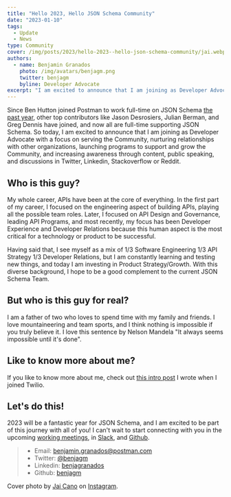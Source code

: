 ```yaml
---
title: "Hello 2023, Hello JSON Schema Community"
date: "2023-01-10"
tags:
  - Update
  - News
type: Community
cover: /img/posts/2023/hello-2023--hello-json-schema-community/jai.webp
authors:
  - name: Benjamin Granados
    photo: /img/avatars/benjagm.png
    twitter: benjagm
    byline: Developer Advocate
excerpt: "I am excited to announce that I am joining as Developer Advocate with a focus on serving the Community"
---
```


Since Ben Hutton joined Postman to work full-time on JSON Schema [the past year](https://blog.postman.com/ben-hutton-joins-postman-to-lead-json-schema-strategy/), other top contributors like Jason Desrosiers, Julian Berman, and Greg Dennis have joined, and now all are full-time supporting JSON Schema. So today, I am excited to announce that I am joining as Developer Advocate with a focus on serving the Community, nurturing relationships with other organizations, launching programs to support and grow the Community, and increasing awareness through content, public speaking, and discussions in Twitter, Linkedin, Stackoverflow or Reddit.

## Who is this guy?

My whole career, APIs have been at the core of everything. In the first part of my career, I focused on the engineering aspect of building APIs, playing all the possible team roles. Later, I focused on API Design and Governance, leading API Programs, and most recently, my focus has been Developer Experience and Developer Relations because this human aspect is the most critical for a technology or product to be successful.

Having said that, I see myself as a mix of 1/3 Software Engineering 1/3 API Strategy 1/3 Developer Relations, but I am constantly learning and testing new things, and today I am investing in Product Strategy/Growth. With this diverse background, I hope to be a good complement to the current JSON Schema Team.

## But who is this guy for real?

I am a father of two who loves to spend time with my family and friends. I love mountaineering and team sports, and I think nothing is impossible if you truly believe it. I love this sentence by Nelson Mandela "It always seems impossible until it's done".

## Like to know more about me?

If you like to know more about me, check out [this intro post](https://www.twilio.com/blog/introducing-twilio-developer-evangelist-benjamin-granados) I wrote when I joined Twilio.

## Let's do this!

2023 will be a fantastic year for JSON Schema, and I am excited to be part of this journey with all of you! I can't wait to start connecting with you in the upcoming [working meetings](https://github.com/json-schema-org/community/discussions/35), in [Slack](https://json-schema.org/slack), and [Github](https://github.com/orgs/json-schema-org/discussions).

>* Email: benjamin.granados@postman.com
>* Twitter: [@benjagm](https://twitter.com/benjagm)
>* Linkedin: [benjagranados](https://www.linkedin.com/in/benjagranados/)
>* Github: [benjagm](https://github.com/benjagm)

Cover photo by [Jai Cano](https://www.jaicano.com/redes) on [Instagram](https://www.instagram.com/jaicano).